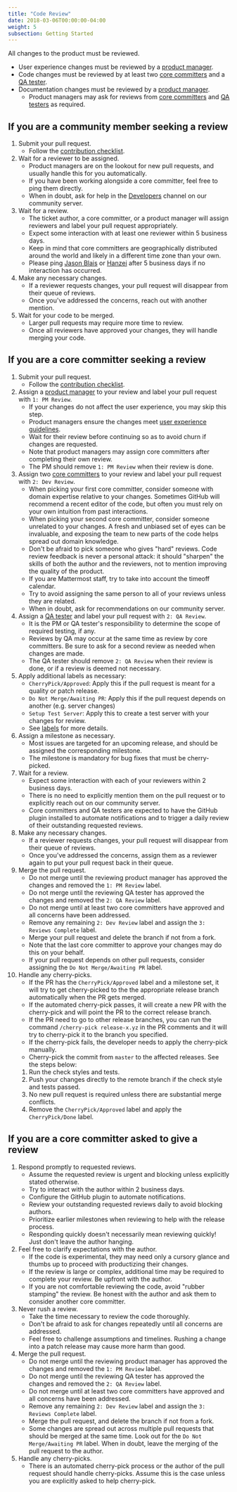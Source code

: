 ```yaml
---
title: "Code Review"
date: 2018-03-06T00:00:00-04:00
weight: 5
subsection: Getting Started
---
```


All changes to the product must be reviewed.

* User experience changes must be reviewed by a [product manager](/contribute/getting-started/core-committers/#product-managers).
* Code changes must be reviewed by at least two [core committers](/contribute/getting-started/core-committers/#core-committers) and a [QA tester](/contribute/getting-started/core-committers/#qa-testers).
* Documentation changes must be reviewed by a [product manager](/contribute/getting-started/core-committers/#product-managers).
  * Product managers may ask for reviews from [core committers](/contribute/getting-started/core-committers/#core-committers) and [QA testers](/contribute/getting-started/core-committers/#qa-testers) as required.

If you are a community member seeking a review
----------------------------------------------

1. Submit your pull request.
    * Follow the [contribution checklist](https://developers.mattermost.com/contribute/getting-started/contribution-checklist/).
2. Wait for a reviewer to be assigned.
    * Product managers are on the lookout for new pull requests, and usually handle this for you automatically.
    * If you have been working alongside a core committer, feel free to ping them directly.
    * When in doubt, ask for help in the [Developers](https://community.mattermost.com/core/channels/developers) channel on our community server.
3. Wait for a review.
    * The ticket author, a core committer, or a product manager will assign reviewers and label your pull request appropriately.
    * Expect some interaction with at least one reviewer within 5 business days.
    * Keep in mind that core committers are geographically distributed around the world and likely in a different time zone than your own.
    * Please ping [Jason Blais](/contribute/getting-started/core-committers/#jason.blais) or [Hanzei](/contribute/getting-started/core-committers/#hanzei) after 5 business days if no interaction has occurred.
4. Make any necessary changes.
    * If a reviewer requests changes, your pull request will disappear from their queue of reviews.
    * Once you've addressed the concerns, reach out with another mention.
5. Wait for your code to be merged.
    * Larger pull requests may require more time to review.
    * Once all reviewers have approved your changes, they will handle merging your code.

If you are a core committer seeking a review
--------------------------------------------

1. Submit your pull request.
    * Follow the [contribution checklist](https://developers.mattermost.com/contribute/getting-started/contribution-checklist/).
2. Assign a [product manager](/contribute/getting-started/core-committers/#product-managers) to your review and label your pull request with `1: PM Review`.
    * If your changes do not affect the user experience, you may skip this step.
    * Product managers ensure the changes meet [user experience guidelines](https://docs.mattermost.com/developer/fx-guidelines.html).
    * Wait for their review before continuing so as to avoid churn if changes are requested.
    * Note that product managers may assign core committers after completing their own review.
    * The PM should remove `1: PM Review` when their review is done.
3. Assign two [core committers](/contribute/getting-started/core-committers/) to your review and label your pull request with `2: Dev Review`.
    * When picking your first core committer, consider someone with domain expertise relative to your changes. Sometimes GitHub will recommend a recent editor of the code, but often you must rely on your own intuition from past interactions.
    * When picking your second core committer, consider someone unrelated to your changes. A fresh and unbiased set of eyes can be invaluable, and exposing the team to new parts of the code helps spread out domain knowledge.
    * Don't be afraid to pick someone who gives "hard" reviews. Code review feedback is never a personal attack: it should "sharpen" the skills of both the author and the reviewers, not to mention improving the quality of the product.
    * If you are Mattermost staff, try to take into account the timeoff calendar.
    * Try to avoid assigning the same person to all of your reviews unless they are related.
    * When in doubt, ask for recommendations on our community server.
4. Assign a [QA tester](/contribute/getting-started/core-committers/#qa-testers) and label your pull request with `2: QA Review`.
    * It is the PM or QA tester's responsibility to determine the scope of required testing, if any.
    * Reviews by QA may occur at the same time as review by core committers. Be sure to ask for a second review as needed when changes are made.
    * The QA tester should remove `2: QA Review` when their review is done, or if a review is deemed not necessary.
5. Apply additional labels as necessary:
    * `CherryPick/Approved`: Apply this if the pull request is meant for a quality or patch release.
    * `Do Not Merge/Awaiting PR`: Apply this if the pull request depends on another (e.g. server changes)
    * `Setup Test Server`: Apply this to create a test server with your changes for review.
    * See [labels](/contribute/getting-started/labels) for more details.
6. Assign a milestone as necessary.
    * Most issues are targeted for an upcoming release, and should be assigned the corresponding milestone.
    * The milestone is mandatory for bug fixes that must be cherry-picked.
7. Wait for a review.
    * Expect some interaction with each of your reviewers within 2 business days.
    * There is no need to explicitly mention them on the pull request or to explicitly reach out on our community server.
    * Core committers and QA testers are expected to have the GitHub plugin installed to automate notifications and to trigger a daily review of their outstanding requested reviews.
8. Make any necessary changes.
    * If a reviewer requests changes, your pull request will disappear from their queue of reviews.
    * Once you've addressed the concerns, assign them as a reviewer again to put your pull request back in their queue.
9. Merge the pull request.
    * Do not merge until the reviewing product manager has approved the changes and removed the `1: PM Review` label.
    * Do not merge until the reviewing QA tester has approved the changes and removed the `2: QA Review` label.
    * Do not merge until at least two core committers have approved and all concerns have been addressed.
    * Remove any remaining `2: Dev Review` label and assign the `3: Reviews Complete` label.
    * Merge your pull request and delete the branch if not from a fork.
    * Note that the last core committer to approve your changes may do this on your behalf.
    * If your pull request depends on other pull requests, consider assigning the `Do Not Merge/Awaiting PR` label.
10. Handle any cherry-picks.
    * If the PR has the `CherryPick/Approved` label and a milestone set, it will try to get cherry-picked to the the appropriate release branch automatically when the PR gets merged.
    * If the automated cherry-pick passes, it will create a new PR with the cherry-pick and will point the PR to the correct release branch.
    * If the PR need to go to other release branches, you can run the command `/cherry-pick release-x.yz` in the PR comments and it will try to cherry-pick it to the branch you specified.
    * If the cherry-pick fails, the developer needs to apply the cherry-pick manually.
    * Cherry-pick the commit from `master` to the affected releases. See the steps below:
    1. Run the check styles and tests.
    1. Push your changes directly to the remote branch if the check style and tests passed.
    1. No new pull request is required unless there are substantial merge conflicts.
    1. Remove the `CherryPick/Approved` label and apply the `CherryPick/Done` label.

If you are a core committer asked to give a review
--------------------------------------------------

1. Respond promptly to requested reviews.
    * Assume the requested review is urgent and blocking unless explicitly stated otherwise.
    * Try to interact with the author within 2 business days.
    * Configure the GitHub plugin to automate notifications.
    * Review your outstanding requested reviews daily to avoid blocking authors.
    * Prioritize earlier milestones when reviewing to help with the release process.
    * Responding quickly doesn't necessarily mean reviewing quickly! Just don't leave the author hanging.
2. Feel free to clarify expectations with the author.
    * If the code is experimental, they may need only a cursory glance and thumbs up to proceed with productizing their changes.
    * If the review is large or complex, additional time may be required to complete your review. Be upfront with the author.
    * If you are not comfortable reviewing the code, avoid "rubber stamping" the review. Be honest with the author and ask them to consider another core committer.
3. Never rush a review.
    * Take the time necessary to review the code thoroughly.
    * Don't be afraid to ask for changes repeatedly until all concerns are addressed.
    * Feel free to challenge assumptions and timelines. Rushing a change into a patch release may cause more harm than good.
4. Merge the pull request.
    * Do not merge until the reviewing product manager has approved the changes and removed the `1: PM Review` label.
    * Do not merge until the reviewing QA tester has approved the changes and removed the `2: QA Review` label.
    * Do not merge until at least two core committers have approved and all concerns have been addressed.
    * Remove any remaining `2: Dev Review` label and assign the `3: Reviews Complete` label.
    * Merge the pull request, and delete the branch if not from a fork.
    * Some changes are spread out across multiple pull requests that should be merged at the same time. Look out for the `Do Not Merge/Awaiting PR` label. When in doubt, leave the merging of the pull request to the author.
5. Handle any cherry-picks.
    * There is an automated cherry-pick process or the author of the pull request should handle cherry-picks. Assume this is the case unless you are explicitly asked to help cherry-pick.
